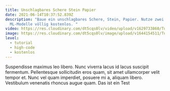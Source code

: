 ```yaml
---
title: Unschlagbares Schere Stein Papier
date: 2021-06-14T10:37:52.839Z
description: "Baue ein unschlagbares Schere, Stein, Papier. Nutze zwei
  ML-Modelle völlig kostenlos. "
video: https://res.cloudinary.com/dt5cqs0lv/video/upload/v1629733860/Tutorials/Zoom_Background_3000_-_HD_720p_ejhluz.mp4
image: https://res.cloudinary.com/dt5cqs0lv/image/upload/v1644154511/Tutorials/Screenshot_2022-02-06_at_14-33-01_Zoom_Background_3000_-_HD_720p_ejhluz_mp4_tbcwap.png
level:
  - tutorial
  - high-code
  - kostenlos
---
```


Suspendisse maximus leo libero. Nunc viverra lacus id lacus suscipit fermentum. Pellentesque sollicitudin eros quam, sit amet ullamcorper velit tempor et. Nunc vel quam imperdiet, posuere mi a, aliquam libero. Vestibulum venenatis rhoncus augue quam. Das ist ein Test
